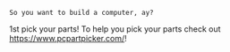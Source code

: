 
    So you want to build a computer, ay?
   1st pick your parts! To help you pick your parts check out https://www.pcpartpicker.com/!
 
